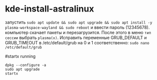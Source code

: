 # kde-install-astralinux

запустить ```sudo apt update && sudo apt upgrade && sudo apt install -y plasma-workspace-wayland && sudo reboot``` и ввести пароль (12345678).
компьютер скачает пакеты и перезагрузится. 
После этого в меню ```тип сессии``` выбрать ```plasma(x)```. Исправить переменные GRUB_DEFAULT и GRUB_TIMEOUT в /etc/default/grub на 0 и 1 соответственно: ```sudo nano /etc/default/grub```


#startx running
```
dpkg --configure -a
sudo apt upgrade 
startx 
```